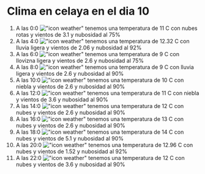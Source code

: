# Clima en celaya en el dia 10

1. A las 0:0 !["icon weather"](http://openweathermap.org/img/w/04n.png) tenemos una temperatura de 11 C con nubes rotas y  vientos de 3.1 y nubosidad al 75%
1. A las 4:0 !["icon weather"](http://openweathermap.org/img/w/10n.png) tenemos una temperatura de 12.32 C con lluvia ligera y  vientos de 2.06 y nubosidad al 92%
1. A las 6:0 !["icon weather"](http://openweathermap.org/img/w/09n.png) tenemos una temperatura de 9 C con llovizna ligera y  vientos de 2.6 y nubosidad al 75%
1. A las 8:0 !["icon weather"](http://openweathermap.org/img/w/10n.png) tenemos una temperatura de 9 C con lluvia ligera y  vientos de 2.6 y nubosidad al 90%
1. A las 10:0 !["icon weather"](http://openweathermap.org/img/w/50d.png) tenemos una temperatura de 10 C con niebla y  vientos de 2.6 y nubosidad al 90%
1. A las 12:0 !["icon weather"](http://openweathermap.org/img/w/50d.png) tenemos una temperatura de 11 C con niebla y  vientos de 3.6 y nubosidad al 90%
1. A las 14:0 !["icon weather"](http://openweathermap.org/img/w/04d.png) tenemos una temperatura de 12 C con nubes y  vientos de 2.6 y nubosidad al 90%
1. A las 16:0 !["icon weather"](http://openweathermap.org/img/w/04d.png) tenemos una temperatura de 13 C con nubes y  vientos de 2.6 y nubosidad al 90%
1. A las 18:0 !["icon weather"](http://openweathermap.org/img/w/04d.png) tenemos una temperatura de 14 C con nubes y  vientos de 5.1 y nubosidad al 90%
1. A las 20:0 !["icon weather"](http://openweathermap.org/img/w/04n.png) tenemos una temperatura de 12.96 C con nubes y  vientos de 1.52 y nubosidad al 92%
1. A las 22:0 !["icon weather"](http://openweathermap.org/img/w/04n.png) tenemos una temperatura de 12 C con nubes y  vientos de 3.6 y nubosidad al 90%

